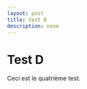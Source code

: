 ```yaml
---
layout: post
title: test D
description: none
---
```


# Test D

Ceci est le quatrième test.

